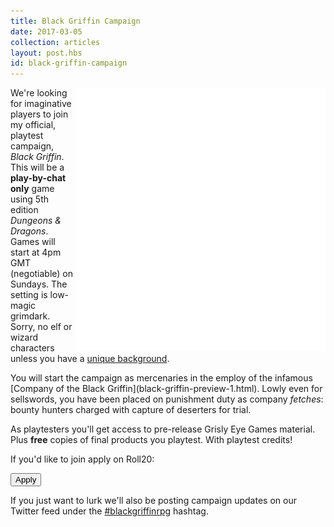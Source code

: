```yaml
---
title: Black Griffin Campaign
date: 2017-03-05
collection: articles
layout: post.hbs
id: black-griffin-campaign
---
```

<img src="/images/black-griffin.png" style="max-width: 400px; float: right" alt="Black Griffin Symbol">

<p>We're looking for imaginative players to join my official, playtest campaign, <em>Black Griffin</em>. This will be a <strong>play-by-chat only</strong> game using 5th edition <em>Dungeons &amp; Dragons</em>. Games will start at 4pm GMT (negotiable) on Sundays. The setting is low-magic grimdark. Sorry, no elf or wizard characters unless you have a <a href="unique-backgrounds.html">unique background</a>.</p>

<p>You will start the campaign as mercenaries in the employ of the infamous [Company of the Black Griffin](black-griffin-preview-1.html). Lowly even for sellswords, you have been placed on punishment duty as company <em>fetches</em>: bounty hunters charged with capture of deserters for trial.</p>

<p>As playtesters you'll get access to pre-release Grisly Eye Games material. Plus <strong>free</strong> copies of final products you playtest. With playtest credits!</p>

<p>If you'd like to join apply on Roll20:</p>

<form method="get" action="https://app.roll20.net/lfg/listing/87470/black-griffin" target="_blank">
  <button>Apply</button>
</form>

<p>If you just want to lurk we'll also be posting campaign updates on our Twitter feed under the <a href="https://twitter.com/hashtag/blackgriffinrpg">#blackgriffinrpg</a> hashtag.</p>
